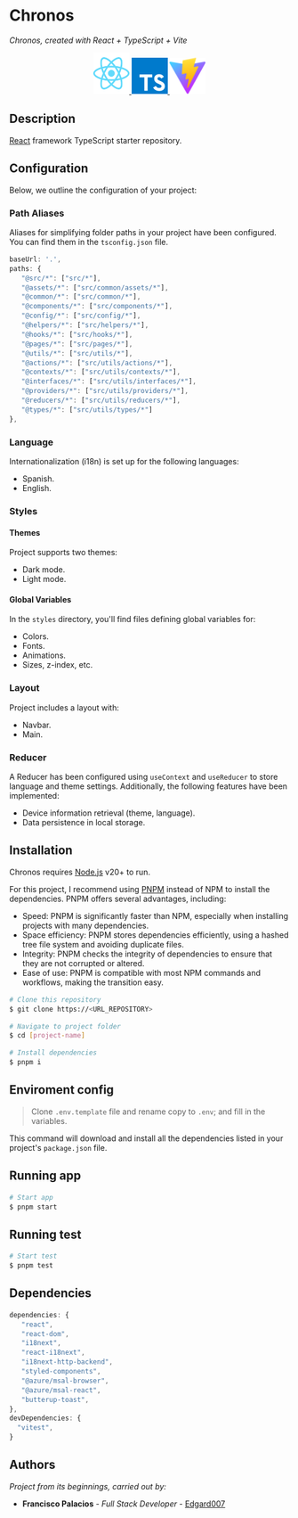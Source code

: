 # Chronos

_Chronos, created with React + TypeScript + Vite_

<p align="center">
  <a href="https://reactjs.org" target="_blank">
    <img src="public/react.svg" width="65" alt="React logo" />
  </a>
   <a href="https://reactjs.org" target="_blank">
    <img src="public/typescript.svg" width="65" alt="Typescript logo" />
  </a>
  <a href="https://vitejs.dev" target="_blank">
    <img src="public/vite.svg" width="65" alt="Vite logo" />
  </a>
</p>

## Description

[React](https://github.com/facebook/react) framework TypeScript starter repository.

## Configuration

Below, we outline the configuration of your project:

### Path Aliases

Aliases for simplifying folder paths in your project have been configured. You can find them in the `tsconfig.json` file.

```js
baseUrl: '.',
paths: {
   "@src/*": ["src/*"],
   "@assets/*": ["src/common/assets/*"],
   "@common/*": ["src/common/*"],
   "@components/*": ["src/components/*"],
   "@config/*": ["src/config/*"],
   "@helpers/*": ["src/helpers/*"],
   "@hooks/*": ["src/hooks/*"],
   "@pages/*": ["src/pages/*"],
   "@utils/*": ["src/utils/*"],
   "@actions/*": ["src/utils/actions/*"],
   "@contexts/*": ["src/utils/contexts/*"],
   "@interfaces/*": ["src/utils/interfaces/*"],
   "@providers/*": ["src/utils/providers/*"],
   "@reducers/*": ["src/utils/reducers/*"],
   "@types/*": ["src/utils/types/*"]
},
```

### Language

Internationalization (i18n) is set up for the following languages:

- Spanish.
- English.

### Styles

#### Themes

Project supports two themes:

- Dark mode.
- Light mode.

#### Global Variables

In the `styles` directory, you'll find files defining global variables for:

- Colors.
- Fonts.
- Animations.
- Sizes, z-index, etc.

### Layout

Project includes a layout with:

- Navbar.
- Main.

### Reducer

A Reducer has been configured using `useContext` and `useReducer` to store language and theme settings. Additionally, the following features have been implemented:

- Device information retrieval (theme, language).
- Data persistence in local storage.

## Installation

Chronos requires [Node.js](https://nodejs.org/) v20+ to run.

For this project, I recommend using [PNPM](https://pnpm.io/installation) instead of NPM to install the dependencies. PNPM offers several advantages, including:

- Speed: PNPM is significantly faster than NPM, especially when installing projects with many dependencies.
- Space efficiency: PNPM stores dependencies efficiently, using a hashed tree file system and avoiding duplicate files.
- Integrity: PNPM checks the integrity of dependencies to ensure that they are not corrupted or altered.
- Ease of use: PNPM is compatible with most NPM commands and workflows, making the transition easy.

```sh
# Clone this repository
$ git clone https://<URL_REPOSITORY>
```

```sh
# Navigate to project folder
$ cd [project-name]
```

```sh
# Install dependencies
$ pnpm i
```

## Enviroment config

> Clone `.env.template` file and rename copy to `.env`; and fill in the variables.

This command will download and install all the dependencies listed in your project's `package.json` file.

## Running app

```sh
# Start app
$ pnpm start
```

## Running test

```sh
# Start test
$ pnpm test
```

## Dependencies

```js
dependencies: {
   "react",
   "react-dom",
   "i18next",
   "react-i18next",
   "i18next-http-backend",
   "styled-components",
   "@azure/msal-browser",
   "@azure/msal-react",
   "butterup-toast",
},
devDependencies: {
  "vitest",
}
```

## Authors

_Project from its beginnings, carried out by:_

- **Francisco Palacios** - _Full Stack Developer_ - [Edgard007](https://github.com/Edgard007)
